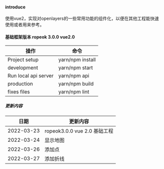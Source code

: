 #### introduce
使用vue2，实现对openlayers的一些常用功能的组件化，以便在其他工程能快速使用或者用来参考。

####  基础框架版本 ropeok 3.0.0 vue2.0
| 操作 | 命令 |
| --- | --- |
| Project setup | yarn/npm install|
| development | yarn/npm start |
| Run local api server | yarn/npm api |
| production | yarn/npm build |
| fixes files | yarn/npm lint |

##### 更新内容
| 日期 | 更新内容 | 
| --- | --- | 
|  2022-03-23 | ropeok3.0.0 vue 2.0 基础工程 |
|  2022-03-24 | 显示地图 |
|  2022-03-26 | 添加点 |
|  2022-03-27 | 添加折线 |


